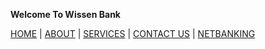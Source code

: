 **Welcome To Wissen Bank**

[HOME](home.md)
  |
[ABOUT](About.md)
  |
[SERVICES](services.md)
  |
[CONTACT US](contact.md)
  |
[NETBANKING](netbanking.md)
